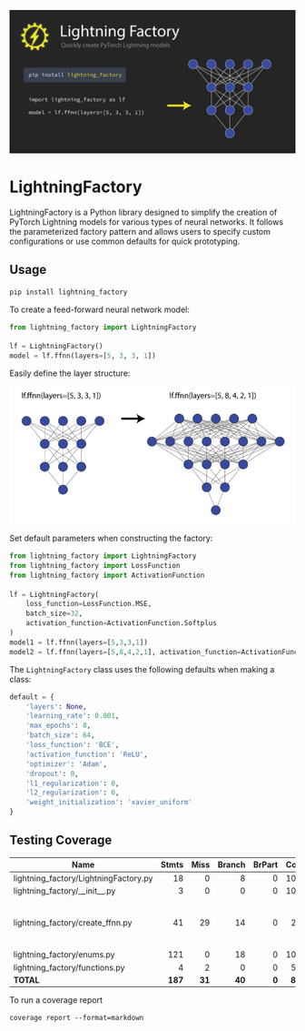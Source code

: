 
![Lightning Factory](https://raw.githubusercontent.com/brianrisk/lightning_factory/master/images/lightning-factory-social-preview-dark.jpg?raw=true)


# LightningFactory

LightningFactory is a Python library designed to simplify the creation of PyTorch Lightning 
models for various types of neural networks. It follows the parameterized factory pattern
and allows users to specify custom configurations or use common defaults for quick prototyping.

## Usage

```bash
pip install lightning_factory
```

To create a feed-forward neural network model:

```python
from lightning_factory import LightningFactory

lf = LightningFactory()
model = lf.ffnn(layers=[5, 3, 3, 1])
```
Easily define the layer structure:

![layers example](https://raw.githubusercontent.com/brianrisk/lightning_factory/master/images/lf-layers-example.jpg?raw=true)

Set default parameters when constructing the factory:
```python
from lightning_factory import LightningFactory
from lightning_factory import LossFunction
from lightning_factory import ActivationFunction

lf = LightningFactory(
    loss_function=LossFunction.MSE,
    batch_size=32,
    activation_function=ActivationFunction.Softplus
)
model1 = lf.ffnn(layers=[5,3,3,1])
model2 = lf.ffnn(layers=[5,8,4,2,1], activation_function=ActivationFunction.Tanh)
```

The `LightningFactory` class uses the following defaults when making a class:
```python
default = {
    'layers': None,
    'learning_rate': 0.001,
    'max_epochs': 8,
    'batch_size': 64,
    'loss_function': 'BCE',
    'activation_function': 'ReLU',
    'optimizer': 'Adam',
    'dropout': 0,
    'l1_regularization': 0,
    'l2_regularization': 0,
    'weight_initialization': 'xavier_uniform'
}
```

## Testing Coverage

| Name                                   |    Stmts |     Miss |   Branch |   BrPart |   Cover |   Missing |
|--------------------------------------- | -------: | -------: | -------: | -------: | ------: | --------: |
| lightning\_factory/LightningFactory.py |       18 |        0 |        8 |        0 |    100% |           |
| lightning\_factory/\_\_init\_\_.py     |        3 |        0 |        0 |        0 |    100% |           |
| lightning\_factory/create\_ffnn.py     |       41 |       29 |       14 |        0 |     22% |19-30, 34-36, 40-46, 50-59, 63-71 |
| lightning\_factory/enums.py            |      121 |        0 |       18 |        0 |    100% |           |
| lightning\_factory/functions.py        |        4 |        2 |        0 |        0 |     50% |       6-7 |
|                              **TOTAL** |  **187** |   **31** |   **40** |    **0** | **80%** |           |

To run a coverage report
```shell
coverage report --format=markdown
```
